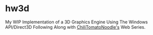 # hw3d
My WIP Implementation of a 3D Graphics Engine Using The Windows API/Direct3D Following Along with [ChiliTomatoNoodle's](https://www.youtube.com/playlist?list=PLqCJpWy5Fohd3S7ICFXwUomYW0Wv67pDD) Web Series.
